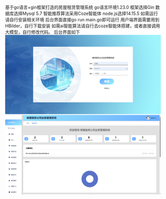 基于go语言+gin框架打造的房屋租赁管理系统
go语言环境1.23.0
框架选择Gin
数据库选择Mysql 5.7
智能推荐算法采用Coze智能体
node.js选择14.15.5
如需运行请自行安装相关环境
后台界面直接go run main.go即可运行
用户端界面需要用到HBilder，自行下载安装
如需ai智能算法请自行去coze智能体搭建，或者直接调用大模型，自行修改代码。
后台界面如下
![img.png](img.png)
![img_1.png](img_1.png)
